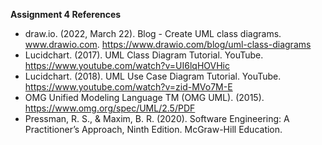 **Assignment 4 References**
- draw.io. (2022, March 22). Blog - Create UML class diagrams. www.drawio.com. https://www.drawio.com/blog/uml-class-diagrams
- Lucidchart. (2017). UML Class Diagram Tutorial. YouTube. https://www.youtube.com/watch?v=UI6lqHOVHic
- Lucidchart. (2018). UML Use Case Diagram Tutorial. YouTube. https://www.youtube.com/watch?v=zid-MVo7M-E
- OMG Unified Modeling Language TM (OMG UML). (2015). https://www.omg.org/spec/UML/2.5/PDF
- Pressman, R. S., & Maxim, B. R. (2020). Software Engineering: A Practitioner’s Approach,
    Ninth Edition. McGraw-Hill Education.
